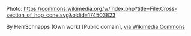 Photo:
https://commons.wikimedia.org/w/index.php?title=File:Cross-section_of_hop_cone.svg&oldid=174503823

By HerrSchnapps (Own work) [Public domain], <a href="https://commons.wikimedia.org/wiki/File%3ACross-section_of_hop_cone.svg">via Wikimedia Commons</a>
